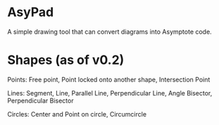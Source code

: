 # AsyPad
A simple drawing tool that can convert diagrams into Asymptote code.

# Shapes (as of v0.2)
Points: Free point, Point locked onto another shape, Intersection Point

Lines: Segment, Line, Parallel Line, Perpendicular Line, Angle Bisector, Perpendicular Bisector

Circles: Center and Point on circle, Circumcircle
